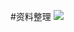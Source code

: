 #资料整理
![](http://image.baidu.com/search/detail?ct=503316480&z=0&tn=baiduimagedetail&ipn=d&cl=2&cm=1&sc=0&lm=-1&ie=gbk&pn=0&rn=1&di=166373010870&ln=30&word=%D6%AA%BA%F5%CD%B7%CF%F1&os=4037505787,4091851405&cs=2142137248,3036583739&objurl=http%3A%2F%2Fcdn2.image.apk.gfan.com%2Fasdf%2FPImages%2F2014%2F10%2F29%2Fldpi_989747_268a5c762-a3c8-472c-a272-c839646cc821.png&bdtype=0&simid=3427703922,69769928&fr=ala&ori_query=%E7%9F%A5%E4%B9%8E%E5%A4%B4%E5%83%8F&ala=0&alatpl=sp&pos=1)
